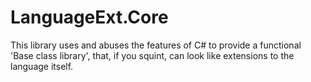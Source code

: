 # LanguageExt.Core

This library uses and abuses the features of C# to provide a functional 'Base class library', that, if you squint, can look like extensions to the language itself.
